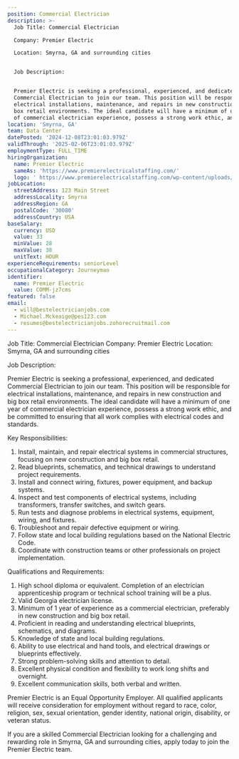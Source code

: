 ```yaml
---
position: Commercial Electrician
description: >-
  Job Title: Commercial Electrician

  Company: Premier Electric

  Location: Smyrna, GA and surrounding cities


  Job Description:


  Premier Electric is seeking a professional, experienced, and dedicated
  Commercial Electrician to join our team. This position will be responsible for
  electrical installations, maintenance, and repairs in new construction and big
  box retail environments. The ideal candidate will have a minimum of one year
  of commercial electrician experience, possess a strong work ethic, and ...
location: 'Smyrna, GA'
team: Data Center
datePosted: '2024-12-08T23:01:03.979Z'
validThrough: '2025-02-06T23:01:03.979Z'
employmentType: FULL_TIME
hiringOrganization:
  name: Premier Electric
  sameAs: 'https://www.premierelectricalstaffing.com/'
  logo: ' https://www.premierelectricalstaffing.com/wp-content/uploads/2020/05/Premier-Electrical-Staffing-logo.png'
jobLocation:
  streetAddress: 123 Main Street
  addressLocality: Smyrna
  addressRegion: GA
  postalCode: '30080'
  addressCountry: USA
baseSalary:
  currency: USD
  value: 33
  minValue: 28
  maxValue: 38
  unitText: HOUR
experienceRequirements: seniorLevel
occupationalCategory: Journeyman
identifier:
  name: Premier Electric
  value: COMM-jz7cms
featured: false
email:
  - will@bestelectricianjobs.com
  - Michael.Mckeaige@pes123.com
  - resumes@bestelectricianjobs.zohorecruitmail.com
---
```




Job Title: Commercial Electrician
Company: Premier Electric
Location: Smyrna, GA and surrounding cities

Job Description:

Premier Electric is seeking a professional, experienced, and dedicated Commercial Electrician to join our team. This position will be responsible for electrical installations, maintenance, and repairs in new construction and big box retail environments. The ideal candidate will have a minimum of one year of commercial electrician experience, possess a strong work ethic, and be committed to ensuring that all work complies with electrical codes and standards.

Key Responsibilities:

1. Install, maintain, and repair electrical systems in commercial structures, focusing on new construction and big box retail.
2. Read blueprints, schematics, and technical drawings to understand project requirements.
3. Install and connect wiring, fixtures, power equipment, and backup systems.
4. Inspect and test components of electrical systems, including transformers, transfer switches, and switch gears.
5. Run tests and diagnose problems in electrical systems, equipment, wiring, and fixtures.
6. Troubleshoot and repair defective equipment or wiring.
7. Follow state and local building regulations based on the National Electric Code.
8. Coordinate with construction teams or other professionals on project implementation.

Qualifications and Requirements:

1. High school diploma or equivalent. Completion of an electrician apprenticeship program or technical school training will be a plus.
2. Valid Georgia electrician license.
3. Minimum of 1 year of experience as a commercial electrician, preferably in new construction and big box retail.
4. Proficient in reading and understanding electrical blueprints, schematics, and diagrams.
5. Knowledge of state and local building regulations.
6. Ability to use electrical and hand tools, and electrical drawings or blueprints effectively.
7. Strong problem-solving skills and attention to detail.
8. Excellent physical condition and flexibility to work long shifts and overnight.
9. Excellent communication skills, both verbal and written.

Premier Electric is an Equal Opportunity Employer. All qualified applicants will receive consideration for employment without regard to race, color, religion, sex, sexual orientation, gender identity, national origin, disability, or veteran status.

If you are a skilled Commercial Electrician looking for a challenging and rewarding role in Smyrna, GA and surrounding cities, apply today to join the Premier Electric team.